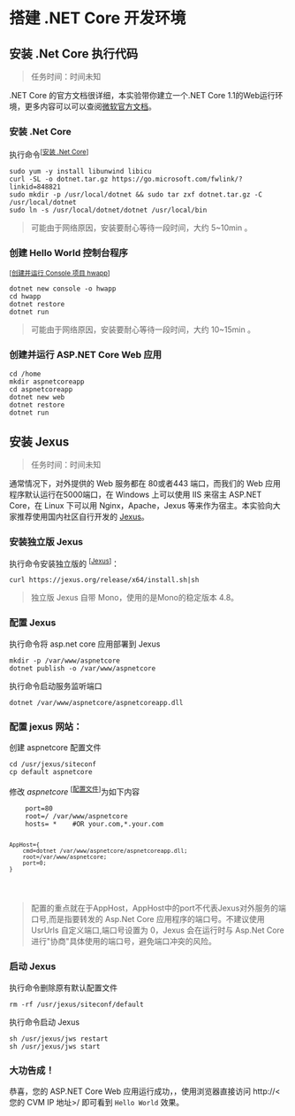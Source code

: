<div class="lab-edi-doc"><h1 id="-net-core-">搭建 .NET Core 开发环境</h1>
<h2 id="-net-core-">安装 .Net Core 执行代码</h2>
<blockquote>
<p>任务时间：时间未知</p>
</blockquote>
<p>.NET Core 的官方文档很详细，本实验带你建立一个.NET Core 1.1的Web运行环境，更多内容可以可以查阅<a target="_blank" href="https://docs.microsoft.com/zh-cn/dotnet/core/get-started" title="null">微软官方文档</a>。</p>
<h3 id="-net-core">安装 .Net Core</h3>
<p>执行命令<sup>[<a href="#stage-1-step-1-install-Core">安装 .Net Core</a>]</sup></p>
<pre><code>sudo yum -y install libunwind libicu
curl -SL -o dotnet.tar.gz https://go.microsoft.com/fwlink/?linkid=848821
sudo mkdir -p /usr/local/dotnet &amp;&amp; sudo tar zxf dotnet.tar.gz -C /usr/local/dotnet
sudo ln -s /usr/local/dotnet/dotnet /usr/local/bin
</code></pre><p><a id="stage-1-step-1-install-Core"></a></p>
<blockquote>
<p>可能由于网络原因，安装要耐心等待一段时间，大约 5~10min 。</p>
</blockquote>
<h3 id="-hello-world-">创建 Hello World 控制台程序</h3>
<p><sup>[<a href="#stage-1-step-2-run-console">创建并运行 Console 项目 hwapp</a>]</sup></p>
<pre><code>dotnet new console -o hwapp
cd hwapp
dotnet restore
dotnet run
</code></pre><p><a id="stage-1-step-2-run-console"></a></p>
<blockquote>
<p>可能由于网络原因，安装要耐心等待一段时间，大约 10~15min 。</p>
</blockquote>
<h3 id="-asp-net-core-web-">创建并运行 ASP.NET Core Web 应用</h3>
<pre><code>cd /home
mkdir aspnetcoreapp
cd aspnetcoreapp
dotnet new web
dotnet restore
dotnet run
</code></pre><h2 id="-jexus">安装 Jexus</h2>
<blockquote>
<p>任务时间：时间未知</p>
</blockquote>
<p>通常情况下，对外提供的 Web 服务都在 80或者443 端口，而我们的 Web 应用程序默认运行在5000端口，在 Windows 上可以使用 IIS 来宿主 ASP.NET Core，在 Linux 下可以用 Nginx，Apache，Jexus 等来作为宿主。本实验向大家推荐使用国内社区自行开发的 <a target="_blank" href="http://www.linuxdot.net" title="Linux DotNET 大本营">Jexus</a>。</p>
<h3 id="-jexus">安装独立版 Jexus</h3>
<p>执行命令安装独立版的 <sup>[<a href="#stage-2-step-1-Jexus-Mono">Jexus</a>]</sup>：</p>
<pre><code>curl https://jexus.org/release/x64/install.sh|sh
</code></pre><p><a id="stage-2-step-1-Jexus-Mono"></a></p>
<blockquote>
<p>独立版 Jexus 自带 Mono，使用的是Mono的稳定版本 4.8。</p>
</blockquote>
<h3 id="-jexus">配置 Jexus</h3>
<p>执行命令将 asp.net core 应用部署到 Jexus</p>
<pre><code>mkdir -p /var/www/aspnetcore
dotnet publish -o /var/www/aspnetcore
</code></pre><p>执行命令启动服务监听端口</p>
<pre><code>dotnet /var/www/aspnetcore/aspnetcoreapp.dll
</code></pre><h3 id="-jexus-">配置 jexus 网站：</h3>
<p>创建 aspnetcore 配置文件</p>
<pre><code>cd /usr/jexus/siteconf
cp default aspnetcore
</code></pre><p>修改 <em>aspnetcore</em> <sup>[<a href="#stage-2-step-3-config-file">配置文件</a>]</sup>为如下内容</p>
<pre><code>    port=80
    root=/ /var/www/aspnetcore
    hosts= *    #OR your.com,*.your.com

    AppHost={
        cmd=dotnet /var/www/aspnetcore/aspnetcoreapp.dll;
        root=/var/www/aspnetcore;
        port=0;
    }
</code></pre><p><a id="stage-2-step-3-config-file"></a></p>
<blockquote>
<p>配置的重点就在于AppHost，AppHost中的port不代表Jexus对外服务的端口号,而是指要转发的 Asp.Net Core 应用程序的端口号。不建议使用 UsrUrls 自定义端口,端口号设置为 0，Jexus 会在运行时与 Asp.Net Core 进行"协商"具体使用的端口号，避免端口冲突的风险。 </p>
</blockquote>
<h3 id="-jexus">启动 Jexus</h3>
<p>执行命令删除原有默认配置文件</p>
<pre><code>rm -rf /usr/jexus/siteconf/default
</code></pre><p>执行命令启动 Jexus</p>
<pre><code>sh /usr/jexus/jws restart
sh /usr/jexus/jws start
</code></pre><h3 id="-">大功告成！</h3>
<p>恭喜，您的 ASP.NET Core Web 应用运行成功，，使用浏览器直接访问 http://&lt;您的 CVM IP 地址&gt;/ 即可看到 <code>Hello World</code> 效果。</p>
</div>